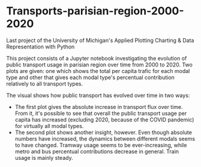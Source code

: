 # Transports-parisian-region-2000-2020
Last project of the University of Michigan's Applied Plotting Charting &amp; Data Representation with Python

This project consists of a Jupyter notebook investigating the evolution of public transport usage in parisian region over time from 2000 to 2020. Two plots are given: one which shows the total per capita trafic for each modal type and other that gives each modal type's percentual contribution relatively to all transport types.

The visual shows how public transport has evolved over time in two ways:
* The first plot gives the absolute increase in transport flux over time. From it, it's possible to see that overall the public transport usage per capita has increased (excluding 2020, because of the COVID pandemic) for virtually all modal types.
* The second plot shows another insight, however. Even though absolute numbers have increased, the dynamics between different modals seems to have changed. Tramway usage seems to be ever-increasing, while metro and bus percentual contributions decrease in general. Train usage is mainly steady.
